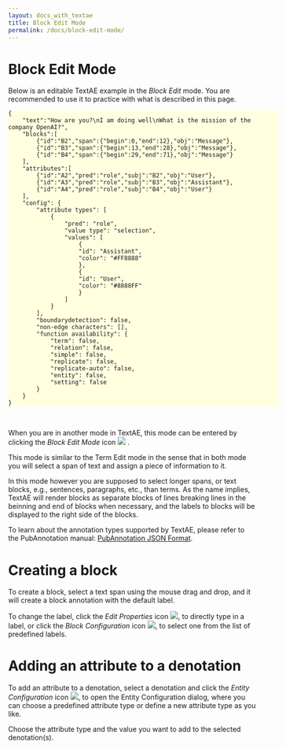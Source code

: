 ```yaml
---
layout: docs_with_textae
title: Block Edit Mode
permalink: /docs/block-edit-mode/
---
```


# Block Edit Mode

Below is an editable TextAE example in the *Block Edit* mode. You are recommended to use it to practice with what is described in this page.

<div class="textae-editor" mode="block-edit" style="width:550px; background-color:lightyellow">

	{
		"text":"How are you?\nI am doing well\nWhat is the mission of the company OpenAI?",
		"blocks":[
			{"id":"B2","span":{"begin":0,"end":12},"obj":"Message"},
			{"id":"B3","span":{"begin":13,"end":28},"obj":"Message"},
			{"id":"B4","span":{"begin":29,"end":71},"obj":"Message"}
		],
		"attributes":[
			{"id":"A2","pred":"role","subj":"B2","obj":"User"},
			{"id":"A3","pred":"role","subj":"B3","obj":"Assistant"},
			{"id":"A4","pred":"role","subj":"B4","obj":"User"}
		],
		"config": {
			"attribute types": [
				{
					"pred": "role",
					"value type": "selection",
					"values": [
						{
						"id": "Assistant",
						"color": "#FF8888"
						},
						{
						"id": "User",
						"color": "#8888FF"
						}
					]
				}
			],
			"boundarydetection": false,
			"non-edge characters": [],
			"function availability": {
				"term": false,
				"relation": false,
				"simple": false,
				"replicate": false,
				"replicate-auto": false,
				"entity": false,
				"setting": false
			}
		}
	}
</div>
<br/>

When you are in another mode in TextAE, this mode can be entered by clicking the *Block Edit Mode* icon
![](https://raw.githubusercontent.com/pubannotation/textae/stable/4/dist/lib/css/images/btn_block_edit_mode_16.png)
.

This mode is similar to the Term Edit mode in the sense that in both mode you will select a span of text and assign a piece of information to it.

In this mode however you are supposed to select longer spans, or text blocks, e.g., sentences, paragraphs, etc., than terms.
As the name implies, TextAE will render blocks as separate blocks of lines breaking lines in the beinning and end of blocks when necessary, and the labels to blocks will be displayed to the right side of the blocks.

To learn about the annotation types supported by TextAE, please refer to the PubAnnotation manual:
[PubAnnotation JSON Format](https://www.pubannotation.org/docs/annotation-format/).

# Creating a block

To create a block, select a text span using the mouse drag and drop, and it will create a block annotation with the default label.

To change the label, click
the *Edit Properties* icon ![](https://raw.githubusercontent.com/pubannotation/textae/stable/4/dist/lib/css/images/btn_edit_properties_16.png),
to directly type in a label, or click
the *Block Configuration* icon ![](https://raw.githubusercontent.com/pubannotation/textae/stable/4/dist/lib/css/images/btn_pallet_16.png),
to select one from the list of predefined labels.

# Adding an attribute to a denotation

To add an attribute to a denotation,
select a denotation and click
the *Entity Configuration* icon ![](https://raw.githubusercontent.com/pubannotation/textae/stable/4/dist/lib/css/images/btn_pallet_16.png),
to open the Entity Configuration dialog,
where you can choose a predefined attribute type or define a new attribute type as you like.

Choose the attribute type and the value you want to add to the selected denotation(s).
